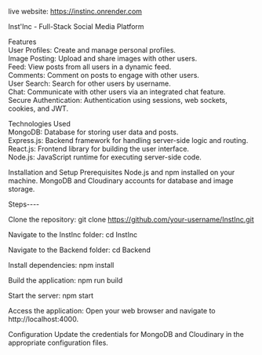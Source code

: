 live website: https://instinc.onrender.com

Inst'Inc - Full-Stack Social Media Platform

Features  
User Profiles: Create and manage personal profiles.  
Image Posting: Upload and share images with other users.  
Feed: View posts from all users in a dynamic feed.  
Comments: Comment on posts to engage with other users.  
User Search: Search for other users by username.  
Chat: Communicate with other users via an integrated chat feature.  
Secure Authentication: Authentication using sessions, web sockets, cookies, and JWT.    

Technologies Used  
MongoDB: Database for storing user data and posts.  
Express.js: Backend framework for handling server-side logic and routing.  
React.js: Frontend library for building the user interface.  
Node.js: JavaScript runtime for executing server-side code.  

Installation and Setup
Prerequisites
Node.js and npm installed on your machine.
MongoDB and Cloudinary accounts for database and image storage.


Steps----

Clone the repository:
git clone https://github.com/your-username/InstInc.git

Navigate to the InstInc folder:
cd InstInc

Navigate to the Backend folder:
cd Backend

Install dependencies:
npm install

Build the application:
npm run build

Start the server:
npm start

Access the application:
Open your web browser and navigate to http://localhost:4000.

Configuration
Update the credentials for MongoDB and Cloudinary in the appropriate configuration files.
